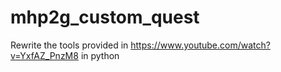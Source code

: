# mhp2g_custom_quest
Rewrite the tools provided in https://www.youtube.com/watch?v=YxfAZ_PnzM8 in python
